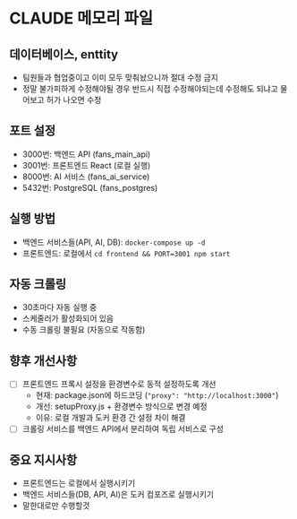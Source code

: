 # CLAUDE 메모리 파일


## 데이터베이스, enttity 
- 팀원들과 협업중이고 이미 모두 맞춰놨으니까 절대 수정 금지 
- 정말 불가피하게 수정해야될 경우 반드시 직접 수정해야되는데 수정해도 되냐고 물어보고 허가 나오면 수정

## 포트 설정
- 3000번: 백엔드 API (fans_main_api)
- 3001번: 프론트엔드 React (로컬 실행)
- 8000번: AI 서비스 (fans_ai_service)
- 5432번: PostgreSQL (fans_postgres)

## 실행 방법
- 백엔드 서비스들(API, AI, DB): `docker-compose up -d`
- 프론트엔드: 로컬에서 `cd frontend && PORT=3001 npm start`

## 자동 크롤링
- 30초마다 자동 실행 중
- 스케줄러가 활성화되어 있음
- 수동 크롤링 불필요 (자동으로 작동함)

## 향후 개선사항
- [ ] 프론트엔드 프록시 설정을 환경변수로 동적 설정하도록 개선
  - 현재: package.json에 하드코딩 (`"proxy": "http://localhost:3000"`)
  - 개선: setupProxy.js + 환경변수 방식으로 변경 예정
  - 이유: 로컬 개발과 도커 환경 간 설정 차이 해결
- [ ] 크롤링 서비스를 백엔드 API에서 분리하여 독립 서비스로 구성

## 중요 지시사항
- 프론트엔드는 로컬에서 실행시키기
- 백엔드 서비스들(DB, API, AI)은 도커 컴포즈로 실행시키기
- 말한대로만 수행할것
